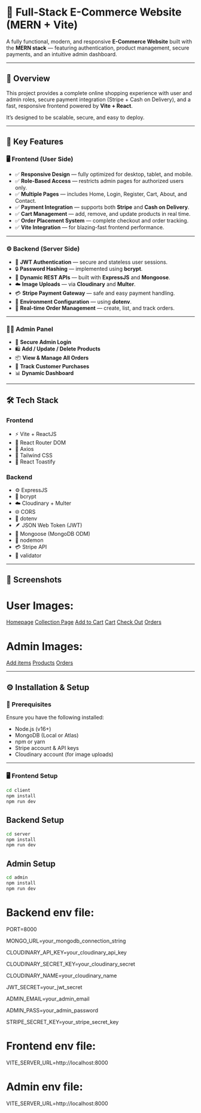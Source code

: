 # 🛒 Full-Stack E-Commerce Website (MERN + Vite)

A fully functional, modern, and responsive **E-Commerce Website** built with the **MERN stack** — featuring authentication, product management, secure payments, and an intuitive admin dashboard.

---

## 🚀 Overview

This project provides a complete online shopping experience with user and admin roles, secure payment integration (Stripe + Cash on Delivery), and a fast, responsive frontend powered by **Vite + React**.

It’s designed to be scalable, secure, and easy to deploy.

---

## 🧩 Key Features

### 🖥️ Frontend (User Side)
- ✅ **Responsive Design** — fully optimized for desktop, tablet, and mobile.
- ✅ **Role-Based Access** — restricts admin pages for authorized users only.
- ✅ **Multiple Pages** — includes Home, Login, Register, Cart, About, and Contact.
- ✅ **Payment Integration** — supports both **Stripe** and **Cash on Delivery**.
- ✅ **Cart Management** — add, remove, and update products in real time.
- ✅ **Order Placement System** — complete checkout and order tracking.
- ✅ **Vite Integration** — for blazing-fast frontend performance.

---

### ⚙️ Backend (Server Side)
- 🔐 **JWT Authentication** — secure and stateless user sessions.
- 🔒 **Password Hashing** — implemented using **bcrypt**.
- 🧠 **Dynamic REST APIs** — built with **ExpressJS** and **Mongoose**.
- ☁️ **Image Uploads** — via **Cloudinary** and **Multer**.
- 💳 **Stripe Payment Gateway** — safe and easy payment handling.
- 🌿 **Environment Configuration** — using **dotenv**.
- 🔁 **Real-time Order Management** — create, list, and track orders.

---

### 🧑‍💼 Admin Panel
- 🔑 **Secure Admin Login**
- 🛍️ **Add / Update / Delete Products**
- 📦 **View & Manage All Orders**
- 💬 **Track Customer Purchases**
- 📊 **Dynamic Dashboard**

---

## 🛠️ Tech Stack

### **Frontend**
- ⚡ Vite + ReactJS  
- 🧭 React Router DOM  
- 📡 Axios  
- 🎨 Tailwind CSS  
- 🔔 React Toastify  

### **Backend**
- ⚙️ ExpressJS  
- 🧂 bcrypt  
- ☁️ Cloudinary + Multer  
- 🌐 CORS  
- 🔑 dotenv  
- 🪶 JSON Web Token (JWT)  
- 🍃 Mongoose (MongoDB ODM)  
- 🚀 nodemon  
- 💳 Stripe API  
- 🧰 validator  

---

## 📸 Screenshots
# User Images:
[Homepage](client/src/assets/ss/HomePage.png)
[Collection Page](client/src/assets/ss/CollectionPage.png)
[Add to Cart](client/src/assets/ss/AddToCart.png)
[Cart](client/src/assets/ss/CartPage.png)
[Check Out](client/src/assets/ss/CheckOutPage.png)
[Orders](client/src/assets/ss/OrderPage.png)

# Admin Images:
[Add items](admin/src/assets/ss/addItem.png)
[Products](admin/src/assets/ss/ListItem.png)
[Orders](admin/src/assets/ss/Orders.png)


---

## ⚙️ Installation & Setup

### 🔧 Prerequisites
Ensure you have the following installed:
- Node.js (v16+)
- MongoDB (Local or Atlas)
- npm or yarn
- Stripe account & API keys
- Cloudinary account (for image uploads)

---

### 🖥️ Frontend Setup

```bash
cd client
npm install
npm run dev
```
## Backend Setup
```bash
cd server
npm install
npm run dev
```
## Admin Setup
```bash
cd admin
npm install
npm run dev
```
# Backend env file:
PORT=8000

MONGO_URL=your_mongodb_connection_string

CLOUDINARY_API_KEY=your_cloudinary_api_key

CLOUDINARY_SECRET_KEY=your_cloudinary_secret

CLOUDINARY_NAME=your_cloudinary_name

JWT_SECRET=your_jwt_secret

ADMIN_EMAIL=your_admin_email

ADMIN_PASS=your_admin_password

STRIPE_SECRET_KEY=your_stripe_secret_key

# Frontend env file:
VITE_SERVER_URL=http://localhost:8000

# Admin env file:
VITE_SERVER_URL=http://localhost:8000
